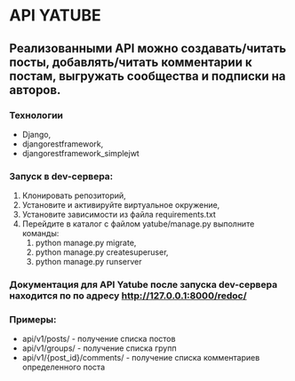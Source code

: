 # API YATUBE

## Реализованными API можно создавать/читать посты, добавлять/читать комментарии к постам, выгружать сообщества и подписки на авторов.

### Технологии

* Django, 
* djangorestframework,
* djangorestframework_simplejwt

### Запуск в dev-сервера:

1. Клонировать репозиторий,
2. Установите и активируйте виртуальное окружение,
3. Установите зависимости из файла requirements.txt
4. Перейдите в каталог с файлом yatube/manage.py выполните команды: 
   1. python manage.py migrate,
   2. python manage.py createsuperuser,
   3. python manage.py runserver

### Документация для API Yatube после запуска dev-сервера находится по по адресу  http://127.0.0.1:8000/redoc/

### Примеры:
 - api/v1/posts/ - получение списка постов
 - api/v1/groups/ - получение списка групп
 - api/v1/{post_id}/comments/ - получение списка комментариев определенного поста